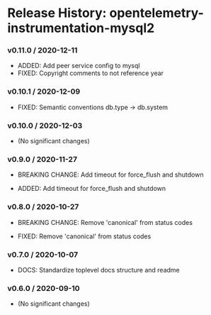 # Release History: opentelemetry-instrumentation-mysql2

### v0.11.0 / 2020-12-11

* ADDED: Add peer service config to mysql 
* FIXED: Copyright comments to not reference year 

### v0.10.1 / 2020-12-09

* FIXED: Semantic conventions db.type -> db.system 

### v0.10.0 / 2020-12-03

* (No significant changes)

### v0.9.0 / 2020-11-27

* BREAKING CHANGE: Add timeout for force_flush and shutdown 

* ADDED: Add timeout for force_flush and shutdown 

### v0.8.0 / 2020-10-27

* BREAKING CHANGE: Remove 'canonical' from status codes 

* FIXED: Remove 'canonical' from status codes 

### v0.7.0 / 2020-10-07

* DOCS: Standardize toplevel docs structure and readme 

### v0.6.0 / 2020-09-10

* (No significant changes)
